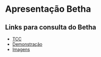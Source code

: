 # Apresentação Betha

## Links para consulta do Betha

- [TCC](https://github.com/Castrozan/tcc)
- [Demonstração](https://www.youtube.com/watch?v=ourXSUAJunI)
- [Imagens](https://drive.google.com/drive/folders/1mnnV9GfMAjL7MXrYzLir_nCn_igzNimg?usp=sharing)
